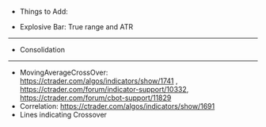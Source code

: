 * Things to Add:
- Explosive Bar: True range and ATR
---
- Consolidation
--- 
* MovingAverageCrossOver: https://ctrader.com/algos/indicators/show/1741 , https://ctrader.com/forum/indicator-support/10332, https://ctrader.com/forum/cbot-support/11829
* Correlation: https://ctrader.com/algos/indicators/show/1691
* Lines indicating Crossover
